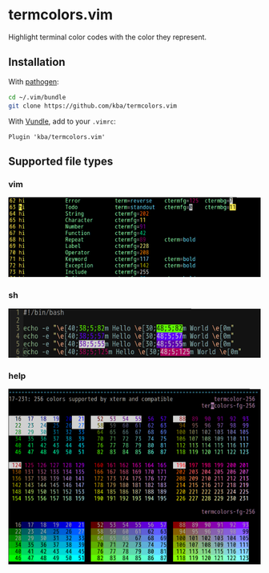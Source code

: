 # termcolors.vim
Highlight terminal color codes with the color they represent.

## Installation

With [pathogen](https://github.com/tpope/vim-pathogen):

```sh
cd ~/.vim/bundle
git clone https://github.com/kba/termcolors.vim
```

With [Vundle](https://github.com/VundleVim/Vundle.vim), add to your `.vimrc`:

```vim
Plugin 'kba/termcolors.vim'
```

## Supported file types

### vim

![Screenshot vim](./screenshot/vim.png)

### sh

![Screenshot sh](./screenshot/sh.png)

### help

![Screenshot help](./screenshot/help.png)
